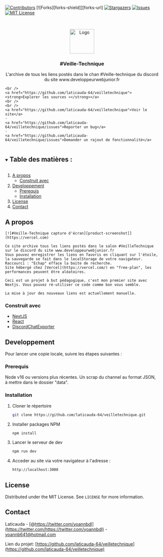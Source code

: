 <!--
*** Thanks for checking out the Best-README-Template. If you have a suggestion
*** that would make this better, please fork the repo and create a pull request
*** or simply open an issue with the tag "enhancement".
*** Thanks again! Now go create something AMAZING! :D
***
***
***
*** To avoid retyping too much info. Do a search and replace for the following:
*** laticauda-64, veilletechnique, https://twitter.com/yoannbdl, yoannb641@hotmail.com, #veille-technique, project_description
-->

<!-- PROJECT SHIELDS -->
<!--
*** I'm using markdown "reference style" links for readability.
*** Reference links are enclosed in brackets [ ] instead of parentheses ( ).
*** See the bottom of this document for the declaration of the reference variables
*** for contributors-url, forks-url, etc. This is an optional, concise syntax you may use.
*** https://www.markdownguide.org/basic-syntax/#reference-style-links
-->

[![Contributors][contributors-shield]][contributors-url]
[![Forks][forks-shield]][forks-url]
[![Stargazers][stars-shield]][stars-url]
[![Issues][issues-shield]][issues-url]
[![MIT License][license-shield]][license-url]

<!-- PROJECT LOGO -->
<br />
<p align="center">
  <a href="https://github.com/laticauda-64/veilletechnique">
    <img src="public/favicon.ico" alt="Logo" width="80" height="80">
  </a>

  <h3 align="center">#Veille-Technique</h3>

  <p align="center">
    L'archive de tous les liens postés dans le chan #Veille-technique du discord du site www.developpeurwebjunior.fr

    <br />
    <a href="https://github.com/laticauda-64/veilletechnique"><strong>Explorer les sources »</strong></a>
    <br />
    <br />
    <a href="https://github.com/laticauda-64/veilletechnique">Voir le site</a>
    ·
    <a href="https://github.com/laticauda-64/veilletechnique/issues">Reporter un bug</a>
    ·
    <a href="https://github.com/laticauda-64/veilletechnique/issues">Demander un rajout de fonctionnalité</a>

  </p>
</p>

<!-- TABLE OF CONTENTS -->
<details open="open">
  <summary><h2 style="display: inline-block">Table des matières :</h2></summary>
  <ol>
    <li>
      <a href="#a-propos">A propos</a>
      <ul>
        <li><a href="#construit-avec">Construit avec</a></li>
      </ul>
    </li>
    <li>
      <a href="#developpement">Developpement</a>
      <ul>
        <li><a href="#prerequis">Prerequis</a></li>
        <li><a href="#installation">Installation</a></li>
      </ul>
    </li>
    <li><a href="#license">License</a></li>
    <li><a href="#contact">Contact</a></li>
  </ol>
</details>

<!-- ABOUT THE PROJECT -->

## A propos

    [![#Veille-Technique capture d'écran][product-screenshot]](https://vercel.com)

    Ce site archive tous les liens postés dans le salon #VeilleTechnique sur le discord du site www.developpeurwebjunior.fr
    Vous pouvez enregistrer les liens en favoris en cliquant sur l'étoile, la sauvegarde se fait dans le localStorage de votre navigateur.
    Raccourci : "Echap" efface la boite de recherche.
    Site hébergé chez [Vercel](https://vercel.com/) en "free-plan", les performances peuvent être aléatoires.

    Ceci est un projet à but pédagogique, c'est mon premier site avec Nextjs. Vous pouvez ré-utiliser ce code comme bon vous semble.

    La mise à jour des nouveaux liens est actuellement manuelle.

### Construit avec

- [NextJS](https://nextjs.org/)
- [React](https://reactjs.org/)
- [DiscordChatExporter](https://github.com/Tyrrrz/DiscordChatExporter)

<!-- GETTING STARTED -->

## Developpement

Pour lancer une copie locale, suivre les étapes suivantes :

### Prerequis

Node v16 ou versions plus récentes.
Un scrap du channel au format JSON, à mettre dans le dossier "data".

### Installation

1. Cloner le répertoire
   ```sh
   git clone https://github.com/laticauda-64/veilletechnique.git
   ```
2. Installer packages NPM
   ```sh
   npm install
   ```
3. Lancer le serveur de dev
   ```sh
   npm run dev
   ```
4. Acceder au site via votre navigateur à l'adresse :
   ```sh
   http://localhost:3000
   ```

<!-- LICENSE -->

## License

Distributed under the MIT License. See `LICENSE` for more information.

<!-- CONTACT -->

## Contact

Laticauda - [@https://twitter.com/yoannbdl](https://twitter.com/https://twitter.com/yoannbdl) - yoannb641@hotmail.com

Lien du projet: [https://github.com/laticauda-64/veilletechnique](https://github.com/laticauda-64/veilletechnique)

<!-- MARKDOWN LINKS & IMAGES -->
<!-- https://www.markdownguide.org/basic-syntax/#reference-style-links -->

[contributors-shield]: https://img.shields.io/github/contributors/laticauda-64/repo.svg?style=for-the-badge
[contributors-url]: https://github.com/laticauda-64/repo/graphs/contributors
[stars-shield]: https://img.shields.io/github/stars/laticauda-64/repo.svg?style=for-the-badge
[stars-url]: https://github.com/laticauda-64/repo/stargazers
[issues-shield]: https://img.shields.io/github/issues/laticauda-64/repo.svg?style=for-the-badge
[issues-url]: https://github.com/laticauda-64/repo/issues
[license-shield]: https://img.shields.io/github/license/laticauda-64/repo.svg?style=for-the-badge
[license-url]: https://github.com/laticauda-64/repo/blob/master/LICENSE.txt
[product-screenshot]: public/screenshot.png
